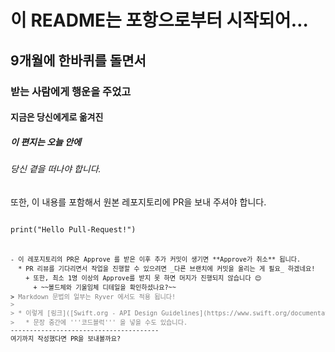 이 README는 포항으로부터 시작되어…
=============
9개월에 한바퀴를 돌면서
-------------
### 받는 사람에게 행운을 주었고
#### 지금은 당신에게로 옮겨진
##### 이 편지는 오늘 안에
###### 당신 곁을 떠나야 합니다.
또한, 이 내용를 포함해서 원본 레포지토리에 PR을 보내 주셔야 합니다.

<pre>
<code>
print("Hello Pull-Request!")
<code>
<pre>

- 이 레포지토리의 PR은 Approve 를 받은 이후 추가 커밋이 생기면 **Approve가 취소** 됩니다.
  * PR 리뷰를 기다리면서 작업을 진행할 수 있으려면 _다른 브랜치에 커밋을 올리는 게 필요_ 하겠네요!
    + 또한, 최소 1명 이상의 Approve를 받지 못 하면 머지가 진행되지 않습니다 😌
      + ~~볼드체와 기울임체 디테일을 확인하셨나요?~~
> <span style="color:gray">Markdown 문법의 일부는 Ryver 에서도 적용 됩니다!
> 
> * 이렇게 [링크]([Swift.org - API Design Guidelines](https://www.swift.org/documentation/api-design-guidelines/))를 걸 수도 있고
>   * 문장 중간에 '''코드블럭''' 을 넣을 수도 있습니다. </span>
---------------------------------------
여기까지 작성했다면 PR을 보내볼까요?
